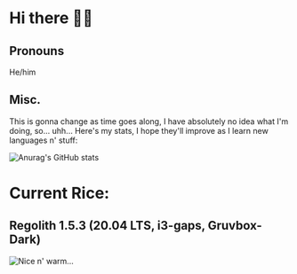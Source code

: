 # Hi there 👋🏾
## Pronouns
He/him
## Misc.
This is gonna change as time goes along, I have absolutely no idea what I'm doing, so... uhh...
Here's my stats, I hope they'll improve as I learn new languages n' stuff:

![Anurag's GitHub stats](https://github-readme-stats.vercel.app/api?username=marauder316&show_icons=true&theme=nord)

# Current Rice:

## Regolith 1.5.3 (20.04 LTS, i3-gaps, Gruvbox-Dark)
![*Nice n' warm...*](https://cdn.discordapp.com/attachments/635625917623828520/822651813831770142/Screenshot_from_2021-03-18_21-38-56.png)

<!--
## Manjaro i3 Edition
![*Near-default i3 Edition config; my favourite so far!*](https://cdn.discordapp.com/attachments/635625917623828520/811784187677507624/Manjaro-i3-Showcase.png)
Not much to say 'bout this one.

<!--
## ChromeOS

<!--
### Modern-Themed CrOS Rice
![*I'd definitely live here*](https://cdn.discordapp.com/attachments/635625917623828520/810976344422350929/Screenshot_2021-02-15_2.44.47_PM.png)
Basically what it sounds like; I managed to get oh-my-zsh installed with a slightly modified "Darkblood" theme. Pardon the French in the song, "Grown Man Sport" by Pete Rock and InI.


<!--
**marauder316/marauder316** is a ✨ _special_ ✨ repository because its `README.md` (this file) appears on your GitHub profile.

Here are some ideas to get you started:

- 🔭 I’m currently working on ...
- 🌱 I’m currently learning ...
- 👯 I’m looking to collaborate on ...
- 🤔 I’m looking for help with ...
- 💬 Ask me about ...
- 📫 How to reach me: ...
- 😄 Pronouns: ...
- ⚡ Fun fact: ...
-->

